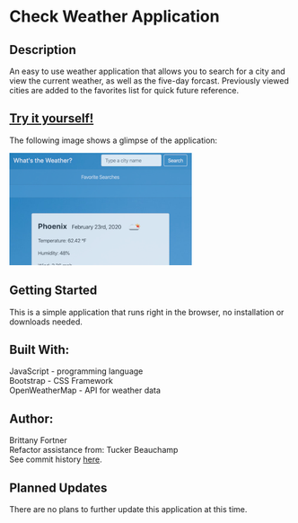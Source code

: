 # Check Weather Application

## Description

An easy to use weather application that allows you to search for a city and view the current weather, as well as the five-day forcast. Previously viewed cities are added to the favorites list for quick future reference.

## [Try it yourself!](https://bfeliz.github.io/check-weather-app/)

The following image shows a glimpse of the application:

![weather dashboard](assets/images/weather.png)

## Getting Started

This is a simple application that runs right in the browser, no installation or downloads needed.

## Built With:

JavaScript - programming language <br>
Bootstrap - CSS Framework <br>
OpenWeatherMap - API for weather data

## Author:

Brittany Fortner <br>
Refactor assistance from: Tucker Beauchamp <br>
See commit history [here](https://github.com/bfeliz/check-weather-app/graphs/contributors).

## Planned Updates

There are no plans to further update this application at this time.
